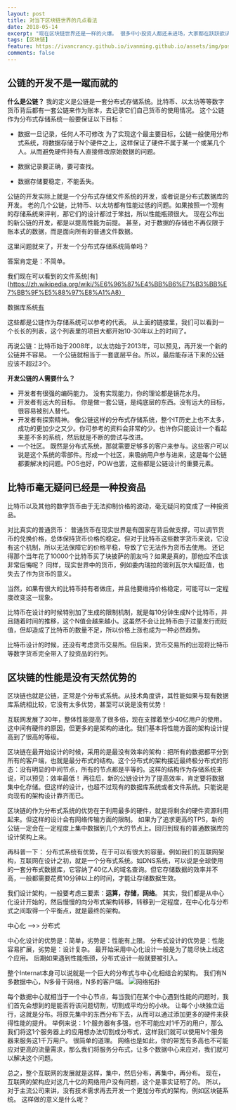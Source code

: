 ```yaml
---
layout: post
title: 对当下区块链世界的几点看法
date: 2018-05-14
excerpt: "现在区块链世界还是一样的火爆。 很多中小投资人都还未进场，大家都在跃跃欲试中。其中有多浮躁.."
tags: [区块链]
feature: https://ivancrancy.github.io/ivanming.github.io/assets/img/post_image/helloword_feature.jpg
comments: false
---
```


## 公链的开发不是一蹴而就的
**什么是公链？**
我的定义是公链是一套分布式存储系统。比特币、以太坊等等数字货币背后都有一套公链来作为账本，去记录它们自己货币的使用情况。
这个公链作为分布式存储系统一般要保证以下目标：
- 数据一旦记录，任何人不可修改
为了实现这个最主要目标，公链一般使用分布式系统，将数据存储于N个硬件之上，这样保证了硬件不属于某一个或某几个人。从而避免硬件持有人直接修改原始数据的问题。
- 数据记录要正确，要可查找。

- 数据存储要稳定，不能丢失。

公链的开发实际上就是一个分布式存储文件系统的开发，或者说是分布式数据库的开发。
老的几个公链，比特币、以太坊都有性能过低的问题。如果按照一个现有的存储系统来评判，那它们的设计都过于笨拙，所以性能瓶颈很大。
现在公布出的新公链的开发，都是以提高性能为前提。
甚至，对于数据的存储也不再仅限于账本式的数据，而是面向所有的普通文件数据。

这里问题就来了，开发一个分布式存储系统简单吗？

答案肯定是：不简单。

我们现在可以看到的文件系统[有](https://zh.wikipedia.org/wiki/%E6%96%87%E4%BB%B6%E7%B3%BB%E7%BB%9F%E5%88%97%E8%A1%A8）

数据库系统[有](https://en.wikipedia.org/wiki/Database)

这些都是公链作为存储系统可以参考的代表。
从上面的链接里，我们可以看到一个长长的列表，这个列表里的项目大都开始10-30年以上的时间了。

再说公链：比特币始于2008年，以太坊始于2013年，可以预见，再开发一个新的公链并不容易。
一个公链就相当于一套底层平台。所以，最后能存活下来的公链应该不超过3个。

**开发公链的人需要什么？**
- 开发者有很强的编码能力。
没有实现能力，你的理论都是镜花水月。
- 开发者有远大的目标。
你是做一套公链，是纯底层的东西。没有远大的目标，很容易被别人替代。
- 开发者有探索精神。
像公链这样的分布式存储系统，整个IT历史上也不太多，成功的更加少之又少。你可参考的资料会非常的少。也许你只能设计一个看起来差不多的系统，然后就是不断的尝试与改进。
- 一个社区。
既然是分布式系统，那就需要足够多的客户来参与。这些客户可以说是这个系统的零部件。形成一个社区，来吸纳用户参与进来，这是每个公链都要解决的问题。POS也好，POW也罢，这些都是公链设计的重要元素。


## 比特币毫无疑问已经是一种投资品
比特币以及其他的数字货币由于无法抑制价格的波动，毫无疑问的变成了一种投资品。

对比真实的普通货币：
普通货币在现实世界是有国家在背后做支撑，可以调节货币的兑换价格，总体保持货币价格的稳定。但对于比特币这些数字货币来说，它没有这个机制，所以无法保障它的价格平稳，导致了它无法作为货币去使用。
还记得那个当年花了10000个比特币买了块披萨的朋友吗？如果是真的，那他应不应该非常后悔呢？
同样，现实世界中的货币，例如委内瑞拉的玻利瓦尔大幅贬值，也失去了作为货币的意义。

当然，如果有很大的比特币持有者做庄，并且他要维持价格稳定，可能可以一定程度改变这一现象。

比特币在设计的时候特别加了生成的限制机制，就是每10分钟生成N个比特币，并且随着时间的推移，这个N值会越来越小。这虽然不会让比特币由于过量发行而贬值，但却造成了比特币的数量不足，所以价格上涨也成为一种必然趋势。

比特币设计的时候，还没有考虑货币交易所。但后来，货币交易所的出现将比特币等数字货币完全带入了投资品的行列。

## 区块链的性能是没有天然优势的
区块链也就是公链，正常是个分布式系统。从技术角度讲，其性能如果与现有数据库系统相比较，它没有太多优势，甚至可以说是没有优势！

互联网发展了30年，整体性能提高了很多倍，现在支撑着至少40亿用户的使用。这中间有硬件的原因，但更多的是架构的进化。我们基本将性能方面的架构设计提高到了很高的等级。

区块链在最开始设计的时候，采用的是最没有效率的架构：把所有的数据都平分到所有的客户端，也就是最分布式的结构。这个分布式的架构接近最终极分布式的形态：没有明显的中间节点，所有的节点都是平等的。这样的结构作为存储系统来说，可以预见：效率最低！
再往后，新的公链设计为了提高效率，肯定要将数据集中化存储。但这样的设计，也超不过现有的数据库系统或者文件系统。只能说是向现有的架构设计靠齐而已。

区块链的作为分布式系统的优势在于利用最多的硬件，就是将剩余的硬件资源利用起来。但这样的设计会有网络传输方面的限制。
如果为了追求更高的TPS，新的公链一定会在一定程度上集中数据到几个大的节点上。回归到现有的普通数据库的设计架构上来。

再科普一下：
分布式系统有优势，在于可以有很大的容量。例如我们的互联网架构，互联网在设计之初，就是一个分布式系统。如DNS系统，可以说是全球使用的一套分布式数据库，它容纳了40亿人的域名查询。但它存储数据的效率并不高，一般都需要花费10分钟以上的时间，才能让存储数据生效。

我们设计架构，一般要考虑三要素：**运算，存储，网络**。
其实，我们都是从中心化设计开始的，然后慢慢的向分布式架构转移，转移到一定程度，在中心化与分布式之间取得一个平衡点，就是最终的架构。

中心化 ——>> 分布式

中心化设计的优势是：简单，劣势是：性能有上限。
分布式设计的优势是：性能容易扩展，劣势是：设计复杂。
最开始采用中心化设计一般是为了能尽快上线这个应用。
后期如果遇到性能瓶颈，分布式设计一般就要被引入。

整个Internat本身可以说就是一个巨大的分布式与中心化相结合的架构。
我们有N多数据中心，N多骨干网络，N多的客户端。
![网络拓扑](https://i.v2ex.co/xEOm0wDw.png)

每个数据中心就相当于一个中心节点，每当我们在某个中心遇到性能的问题时，我们首先会想到的是能否将该问题切割，切割成平均分的小块。
让每个小块独立运行，这就是分布。将原先集中的东西分布下去，从而可以通过添加更多的硬件来获得性能的提升。
举例来说：1个服务器有多强，也不可能应对1千万的用户，那么我们将这1个服务器上的应用想办法切割成分布式，这样我们就可以使用N个服务器来服务这1千万用户。
很简单的道理。 网络也是如此，你的带宽有多高也不可能应对更高的流量需求，那么我们将服务分布式，让多个数据中心来应对，我们就可以解决这个问题。

总之，整个互联网的发展就是这样，集中，然后分布，再集中，再分布。
现在，互联网的架构应对这几十亿的网络用户没有问题，这个是事实证明了的。
所以，对于主流公司来讲，没有技术需求再去开发一个更加分布式的架构，例如区块链系统。
这样做的意义是什么呢？
